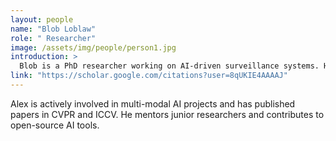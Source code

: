 ```yaml
---
layout: people
name: "Blob Loblaw"
role: " Researcher"
image: /assets/img/people/person1.jpg
introduction: >
  Blob is a PhD researcher working on AI-driven surveillance systems. He specializes in real-time object detection and deep learning-based anomaly detection.
link: "https://scholar.google.com/citations?user=8qUKIE4AAAAJ"
---
```


Alex is actively involved in multi-modal AI projects and has published papers in CVPR and ICCV. He mentors junior researchers and contributes to open-source AI tools.
